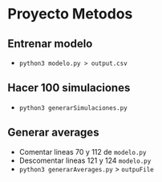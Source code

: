 # Proyecto Metodos

## Entrenar modelo

- `python3 modelo.py > output.csv`

## Hacer 100 simulaciones

- `python3 generarSimulaciones.py`

## Generar averages

- Comentar lineas 70 y 112 de `modelo.py`
- Descomentar lineas 121 y 124 `modelo.py`
- `python3 generarAverages.py` > `outpuFile`
